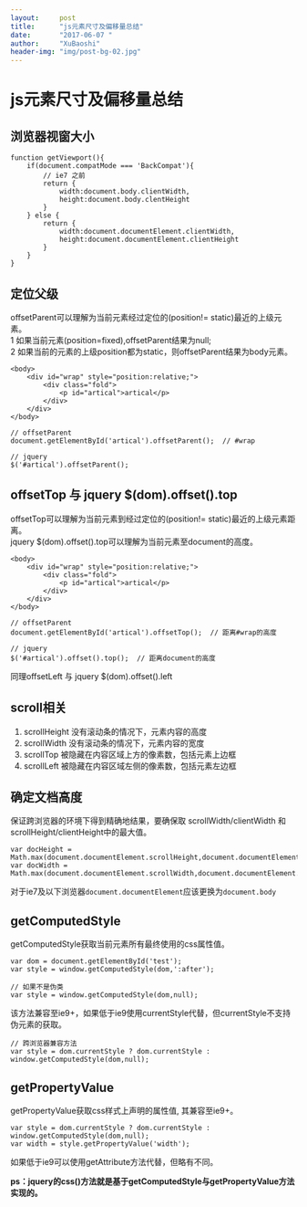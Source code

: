 ```yaml
---
layout:     post
title:      "js元素尺寸及偏移量总结"
date:       "2017-06-07 "
author:     "XuBaoshi"
header-img: "img/post-bg-02.jpg"
---
```


# js元素尺寸及偏移量总结 #

## 浏览器视窗大小 ##

	function getViewport(){
		if(document.compatMode === 'BackCompat'){
			// ie7 之前			
			return {
				width:document.body.clientWidth,
				height:document.body.clentHeight
			}
		} else {
			return {
				width:document.documentElement.clientWidth,
				height:document.documentElement.clientHeight
			}
		}
	}	

## 定位父级 ##
offsetParent可以理解为当前元素经过定位的(position!= static)最近的上级元素。<br>
1 如果当前元素(position=fixed),offsetParent结果为null;<br>
2 如果当前的元素的上级position都为static，则offsetParent结果为body元素。<br>

	<body>
		<div id="wrap" style="position:relative;">
			<div class="fold">
				<p id="artical">artical</p>
			</div>
		</div>	
	</body>
	
	// offsetParent
	document.getElementById('artical').offsetParent();  // #wrap

	// jquery
	$('#artical').offsetParent();


## offsetTop 与 jquery $(dom).offset().top ##
offsetTop可以理解为当前元素到经过定位的(position!= static)最近的上级元素距离。<br>
jquery $(dom).offset().top可以理解为当前元素至document的高度。<br>

	<body>
		<div id="wrap" style="position:relative;">
			<div class="fold">
				<p id="artical">artical</p>
			</div>
		</div>	
	</body>
	
	// offsetParent
	document.getElementById('artical').offsetTop();  // 距离#wrap的高度

	// jquery
	$('#artical').offset().top();  // 距离document的高度

同理offsetLeft 与 jquery $(dom).offset().left

## scroll相关 ##
1. scrollHeight 没有滚动条的情况下，元素内容的高度
2. scrollWidth 没有滚动条的情况下，元素内容的宽度
3. scrollTop 被隐藏在内容区域上方的像素数，包括元素上边框
4. scrollLeft 被隐藏在内容区域左侧的像素数，包括元素左边框

## 确定文档高度 ##
保证跨浏览器的环境下得到精确地结果，要确保取 scrollWidth/clientWidth 和scrollHeight/clientHeight中的最大值。

	var docHeight = Math.max(document.documentElement.scrollHeight,document.documentElement.clientHeight)
	var docWidth = Math.max(document.documentElement.scrollWidth,document.documentElement.clientWidth)

对于ie7及以下浏览器`document.documentElement`应该更换为`document.body`
## getComputedStyle ##
getComputedStyle获取当前元素所有最终使用的css属性值。
	
	var dom = document.getElementById('test');
	var style = window.getComputedStyle(dom,':after');

	// 如果不是伪类
	var style = window.getComputedStyle(dom,null);

该方法兼容至ie9+，如果低于ie9使用currentStyle代替，但currentStyle不支持伪元素的获取。

	// 跨浏览器兼容方法
	var style = dom.currentStyle ? dom.currentStyle : window.getComputedStyle(dom,null);

## getPropertyValue ##
getPropertyValue获取css样式上声明的属性值,	其兼容至ie9+。
	
	var style = dom.currentStyle ? dom.currentStyle : window.getComputedStyle(dom,null);
	var width = style.getPropertyValue('width');

如果低于ie9可以使用getAttribute方法代替，但略有不同。

**ps：jquery的css()方法就是基于getComputedStyle与getPropertyValue方法实现的。**

